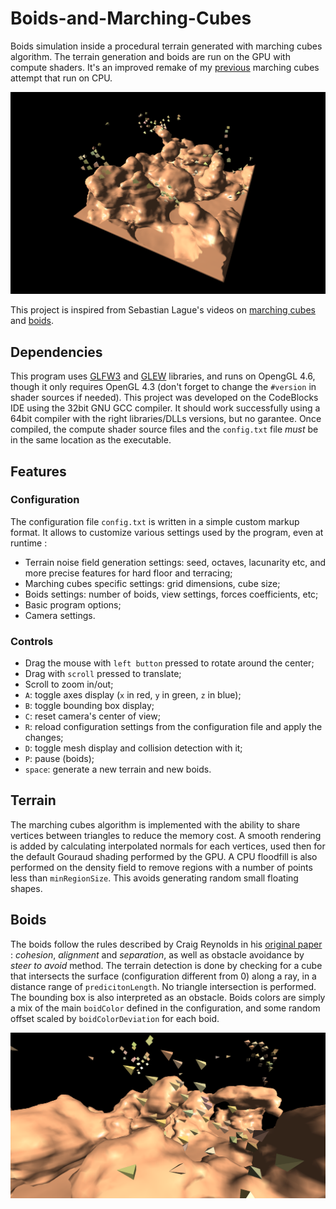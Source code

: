# Boids-and-Marching-Cubes
Boids simulation inside a procedural terrain generated with marching cubes algorithm. The terrain generation and boids are run on the GPU with compute shaders.
It's an improved remake of my [previous](https://github.com/Krafpy/Marching-Cubes) marching cubes attempt that run on CPU.

![Screenshot](screenshots/screenshot5.PNG)

This project is inspired from Sebastian Lague's videos on [marching cubes](https://www.youtube.com/watch?v=M3iI2l0ltbE) and [boids](https://www.youtube.com/watch?v=bqtqltqcQhw).

## Dependencies
This program uses [GLFW3](https://www.glfw.org/) and [GLEW](http://glew.sourceforge.net/) libraries, and runs on OpengGL 4.6, though it only requires OpenGL 4.3 (don't forget to change the `#version` in shader sources if needed). This project was developed on the CodeBlocks IDE using the 32bit GNU GCC compiler. It should work successfully using a 64bit compiler with the right libraries/DLLs versions, but no garantee. 
Once compiled, the compute shader source files and the `config.txt` file _must_ be in the same location as the executable.

## Features
### Configuration
The configuration file `config.txt` is written in a simple custom markup format. It allows to customize various settings used by the program, even at runtime :
* Terrain noise field generation settings: seed, octaves, lacunarity etc, and more precise features for hard floor and terracing;
* Marching cubes specific settings: grid dimensions, cube size;
* Boids settings: number of boids, view settings, forces coefficients, etc;
* Basic program options;
* Camera settings.

### Controls
* Drag the mouse with `left button` pressed to rotate around the center;
* Drag with `scroll` pressed to translate;
* Scroll to zoom in/out;
* `A`: toggle axes display (`x` in red, `y` in green, `z` in blue);
* `B`: toggle bounding box display;
* `C`: reset camera's center of view;
* `R`: reload configuration settings from the configuration file and apply the changes;
* `D`: toggle mesh display and collision detection with it;
* `P`: pause (boids);
* `space`: generate a new terrain and new boids.

## Terrain
The marching cubes algorithm is implemented with the ability to share vertices between triangles to reduce the memory cost. A smooth rendering is added by calculating interpolated normals for each vertices, used then for the default Gouraud shading performed by the GPU. A CPU floodfill is also performed on the density field to remove regions with a number of points less than `minRegionSize`. This avoids generating random small floating shapes.

## Boids
The boids follow the rules described by Craig Reynolds in his [original paper](https://www.cs.toronto.edu/~dt/siggraph97-course/cwr87/) : _cohesion_, _alignment_ and _separation_, as well as obstacle avoidance by _steer to avoid_ method. The terrain detection is done by checking for a cube that intersects the surface (configuration different from 0) along a ray, in a distance range of `predicitonLength`. No triangle intersection is performed. The bounding box is also interpreted as an obstacle. Boids colors are simply a mix of the main `boidColor` defined in the configuration, and some random offset scaled by `boidColorDeviation` for each boid.

![Screenshot](screenshots/screenshot7.PNG)
